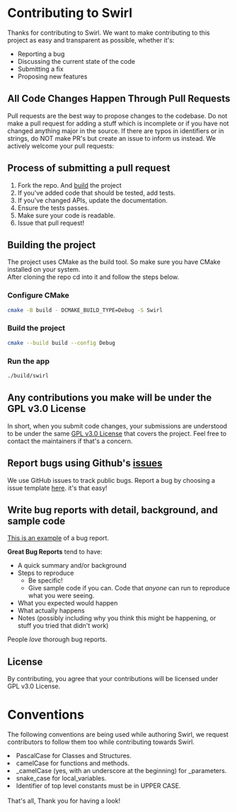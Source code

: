 # Contributing to Swirl

Thanks for contributing to Swirl. We want to make contributing to this project as easy and transparent as possible, whether it's:

-   Reporting a bug
-   Discussing the current state of the code
-   Submitting a fix
-   Proposing new features

## All Code Changes Happen Through Pull Requests

Pull requests are the best way to propose changes to the codebase. Do not make a pull request for adding a stuff which is incomplete or if you have not changed anything major in the source. If there are typos in identifiers or in strings, do NOT make PR's but create an issue to inform us instead. We actively welcome your pull requests:

## Process of submitting a pull request
1. Fork the repo. And [build](#building-the-project) the project
1. If you've added code that should be tested, add tests.
1. If you've changed APIs, update the documentation.
1. Ensure the tests passes.
1. Make sure your code is readable.
1. Issue that pull request!

## Building the project
The project uses CMake as the build tool. So make sure you have CMake installed on your system.<br>
After cloning the repo cd into it and follow the steps below.
### Configure CMake
```bash
cmake -B build - DCMAKE_BUILD_TYPE=Debug -S Swirl
```

### Build the project
```bash
cmake --build build --config Debug
```
### Run the app
```bash
./build/swirl
```
## Any contributions you make will be under the GPL v3.0 License

In short, when you submit code changes, your submissions are understood to be under the same [GPL v3.0 License](https://choosealicense.com/licenses/gpl-3.0/) that covers the project. Feel free to contact the maintainers if that's a concern.

## Report bugs using Github's [issues](https://github.com/SwirlLang/Swirl/issues)

We use GitHub issues to track public bugs. Report a bug by choosing a issue template [here](https://github.com/SwirlLang/Swirl/issues/new/choose). it's that easy!

## Write bug reports with detail, background, and sample code

[This is an example](http://stackoverflow.com/q/12488905/180626) of a bug report.

**Great Bug Reports** tend to have:

-   A quick summary and/or background
-   Steps to reproduce
    -   Be specific!
    -   Give sample code if you can. Code that _anyone_ can run to reproduce what you were seeing.
-   What you expected would happen
-   What actually happens
-   Notes (possibly including why you think this might be happening, or stuff you tried that didn't work)

People _love_ thorough bug reports.

## License

By contributing, you agree that your contributions will be licensed under GPL v3.0 License.

# Conventions

The following conventions are being used while authoring Swirl, we request contributors to follow them too while contributing towards Swirl.

<li> PascalCase for Classes and Structures.
<li> camelCase for functions and methods.
<li> _camelCase (yes, with an underscore at the beginning) for _parameters.
<li> snake_case for local_variables.
<li> Identifier of top level constants must be in UPPER CASE.
<br>
<br>
That's all, Thank you for having a look!